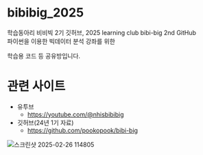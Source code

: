 # bibibig_2025
학습동아리 비비빅 2기 깃허브, 2025 learning club bibi-big 2nd GitHub  
파이썬을 이용한 빅데이터 분석 강좌를 위한  

학습용 코드 등 공유방입니다.

# 관련 사이트
 - 유투브
   - https://youtube.com/@nhisbibibig
 - 깃허브(24년 1기 자료)
   - https://github.com/pookopook/bibi-big
   
![스크린샷 2025-02-26 114805](https://github.com/user-attachments/assets/e6937740-5246-415b-8991-777042b5e213)

